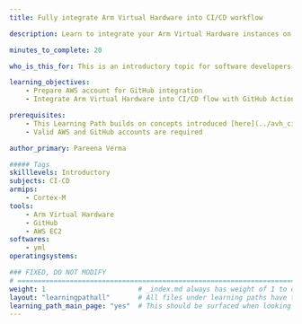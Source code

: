 ```yaml
---
title: Fully integrate Arm Virtual Hardware into CI/CD workflow

description: Learn to integrate your Arm Virtual Hardware instances on AWS into a GitHub CI/CD development flow

minutes_to_complete: 20   

who_is_this_for: This is an introductory topic for software developers new to Arm Virtual Hardware and/or AWS.

learning_objectives: 
    - Prepare AWS account for GitHub integration
    - Integrate Arm Virtual Hardware into CI/CD flow with GitHub Actions

prerequisites:
    - This Learning Path builds on concepts introduced [here](../avh_cicd/).
    - Valid AWS and GitHub accounts are required

author_primary: Pareena Verma

##### Tags
skilllevels: Introductory
subjects: CI-CD
armips:
    - Cortex-M
tools:
    - Arm Virtual Hardware
    - GitHub
    - AWS EC2 
softwares:
    - yml
operatingsystems:

### FIXED, DO NOT MODIFY
# ================================================================================
weight: 1                       # _index.md always has weight of 1 to order correctly
layout: "learningpathall"       # All files under learning paths have this same wrapper
learning_path_main_page: "yes"  # This should be surfaced when looking for related content. Only set for _index.md of learning path content.
---
```

